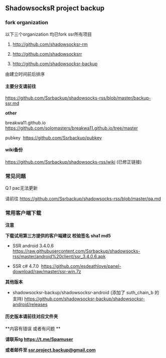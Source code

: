 ## ShadowsocksR project backup

### fork organization

以下三个organization 均已fork ssr所有项目

1. http://github.com/shadowsocksr-rm

2. http://github.com/shadowsocksrr

3. http://github.com/shadowsocksr-backup

由建立时间前后排序

#### 主要分支请前往

https://github.com/Ssrbackup/shadowsocks-rss/blob/master/backup-ssr.md

**other**

breakwa11.github.io https://github.com/solomasters/breakwa11.github.io/tree/master

pubkey  https://github.com/Ssrbackup/pubkey

#### wiki备份

https://github.com/Ssrbackup/shadowsocks-rss/wiki  (已修正链接)


### 常见问题

Q.1 pac无法更新

请前往 https://github.com/Ssrbackup/shadowsocks-rss/blob/master/qa.md

### 常用客户端下载

**注意**

**下载试用第三方提供的客户端建议 校验签名 sha1 md5**

* SSR android 3.4.0.6  https://raw.githubusercontent.com/Ssrbackup/shadowsocks-rss/master/android%20client/ssr_3.4.0.6.apk

* SSR c# 4.7.0  https://github.com/esdeathlove/panel-download/raw/master/ssr-win.7z

**其他版本**

-  shadowsocksr-backup/shadowsocksr-android (添加了 suth_chain_b 的支持)
    https://github.com/shadowsocksr-backup/shadowsocksr-android/releases

#### 历史版本请前往对应文件夹

**内容有错误 或者有问题 **

**请联系tg https://t.me/Spamuser**

**或者邮件至 ssr.project.backup@gmail.com**
